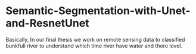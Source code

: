 # Semantic-Segmentation-with-Unet-and-ResnetUnet
Basically, In our final thesis we work on remote sensing data to classified bunkfull river to understand which time river have water and there level.
